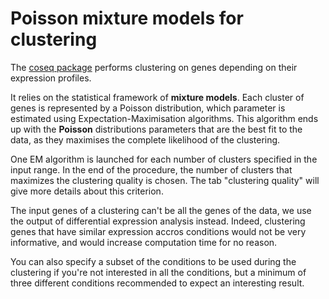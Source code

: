
# Poisson mixture models for clustering


The [coseq package](https://www.bioconductor.org/packages/release/bioc/vignettes/coseq/inst/doc/coseq.html) performs clustering on genes depending on their expression profiles. 

It relies on the statistical framework of **mixture models**. Each cluster of genes is represented by a Poisson distribution, which parameter is estimated using Expectation-Maximisation algorithms. This algorithm ends up with the **Poisson** distributions parameters that are the best fit to the data, as they maximises the complete likelihood of the clustering.

One EM algorithm is launched for each number of clusters specified in the input range. In the end of the procedure, the number of clusters that maximizes the clustering quality is chosen. The tab "clustering quality" will give more details about this criterion.

The input genes of a clustering can't be all the genes of the data, we use the output of differential expression analysis instead. Indeed, clustering genes that have similar expression accros conditions would not be very informative, and would increase computation time for no reason.

You can also specify a subset of the conditions to be used during the clustering if you're not interested in all the conditions, but a minimum of three different conditions recommended to expect an interesting result.

